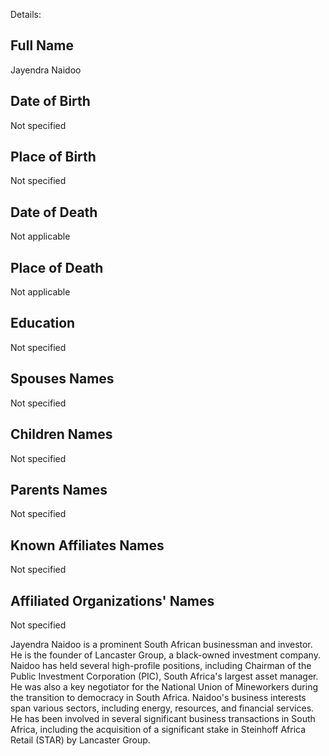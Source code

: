 Details: 

## Full Name
Jayendra Naidoo

## Date of Birth
Not specified

## Place of Birth
Not specified

## Date of Death
Not applicable

## Place of Death
Not applicable

## Education
Not specified

## Spouses Names
Not specified

## Children Names
Not specified

## Parents Names
Not specified

## Known Affiliates Names
Not specified

## Affiliated Organizations' Names
Not specified

Jayendra Naidoo is a prominent South African businessman and investor. He is the founder of Lancaster Group, a black-owned investment company. Naidoo has held several high-profile positions, including Chairman of the Public Investment Corporation (PIC), South Africa's largest asset manager. He was also a key negotiator for the National Union of Mineworkers during the transition to democracy in South Africa. Naidoo's business interests span various sectors, including energy, resources, and financial services. He has been involved in several significant business transactions in South Africa, including the acquisition of a significant stake in Steinhoff Africa Retail (STAR) by Lancaster Group.


